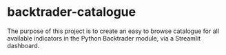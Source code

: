 # backtrader-catalogue
The purpose of this project is to create an easy to browse catalogue for all available indicators in the Python Backtrader module, via a Streamlit dashboard.
